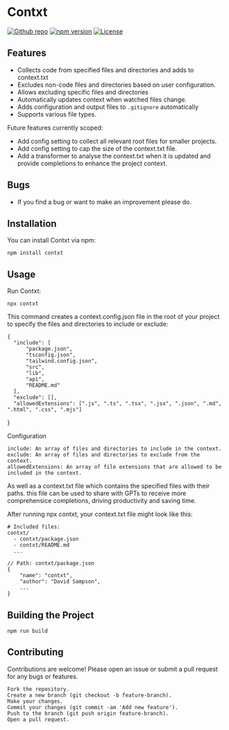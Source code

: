 # Contxt

[![Github repo](https://img.shields.io/badge/github-repo-red)](https://github.com/dsampson94/contxt)
[![npm version](https://img.shields.io/npm/v/contxt.svg)](https://www.npmjs.com/package/contxt)
[![License](https://img.shields.io/npm/l/contxt.svg)](https://github.com/dsampson94/contxt/blob/main/LICENSE)

## Features

- Collects code from specified files and directories and adds to context.txt
- Excludes non-code files and directories based on user configuration.
- Allows excluding specific files and directories
- Automatically updates context when watched files change.
- Adds configuration and output files to `.gitignore` automatically
- Supports various file types.

Future features currently scoped:

- Add config setting to collect all relevant root files for smaller projects.
- Add config setting to cap the size of the context.txt file.
- Add a transformer to analyse the context.txt when it is updated and provide completions to enhance the project context.

## Bugs

- If you find a bug or want to make an improvement please do.

## Installation

You can install Contxt via npm:

    npm install contxt

## Usage

Run Contxt:

    npx contxt

This command creates a context.config.json file in the root of your project to specify the files and directories to include or exclude:

    {
      "include": [
          "package.json",
          "tsconfig.json",
          "tailwind.config.json",
          "src",
          "lib",
          "api",
          "README.md"
      ],
      "exclude": [],
      "allowedExtensions": [".js", ".ts", ".tsx", ".jsx", ".json", ".md", ".html", ".css", ".mjs"]
  }

Configuration

    include: An array of files and directories to include in the context.
    exclude: An array of files and directories to exclude from the context.
    allowedExtensions: An array of file extensions that are allowed to be included in the context.

As well as a context.txt file which contains the specified files with their paths. this file can be used to share with GPTs to receive more comprehensice completions, driving productivity and saving time.

After running npx contxt, your context.txt file might look like this:

    # Included files:
    contxt/
      - contxt/package.json
      - contxt/README.md
      ...
    
    // Path: contxt/package.json
    {
        "name": "contxt",
        "author": "David Sampson",
        ...
    }

## Building the Project

    npm run build

## Contributing

Contributions are welcome! Please open an issue or submit a pull request for any bugs or features.

    Fork the repository.
    Create a new branch (git checkout -b feature-branch).
    Make your changes.
    Commit your changes (git commit -am 'Add new feature').
    Push to the branch (git push origin feature-branch).
    Open a pull request.